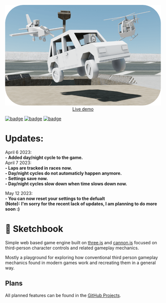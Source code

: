 <p align="center">
	<a href="https://sketchbook2.glitch.me"><img src="./thumbnail.png"></a>
	<br>
	<a href="https://sketchbook2.glitch.me">Live demo</a>
	<br>
</p>

[![badge](https://img.shields.io/npm/v/sketchbook?style=flat-square)](https://www.npmjs.com/package/sketchbook)
[![badge](https://img.shields.io/travis/swift502/sketchbook?style=flat-square)](https://travis-ci.org/swift502/Sketchbook)
[![badge](https://img.shields.io/discord/730763393325334628?label=discord&style=flat-square)](https://discord.gg/fGuEqCe)

# Updates:

<div>April 6 2023:<br/>
	<b>- Added day/night cycle to the game.</b>
	</div>
	<div>
April 7 2023:<br/>
	<b>
- Laps are tracked in races now.<br/>
- Day/night cycles do not automaticly happen anymore.<br/>
- Settings save now.<br/>
- Day/night cycles slow down when time slows down now.
	</b>
	</div>
		
May 12 2023:<br/>
	<b>- You can now reset your settings to the defualt</b>
	<br/>
	<b>(Note):</b>
	<b>I'm sorry for the recent lack of updates, I am planning to do more soon :)</b>
# 📒 Sketchbook

Simple web based game engine built on [three.js](https://github.com/mrdoob/three.js) and [cannon.js](https://github.com/schteppe/cannon.js) focused on third-person character controls and related gameplay mechanics.

Mostly a playground for exploring how conventional third person gameplay mechanics found in modern games work and recreating them in a general way.
## Plans
All planned features can be found in the [GitHub Projects](https://github.com/Inthenew/Sketchbook/projects?query=is%3Aopen).
